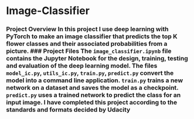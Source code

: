 # Image-Classifier
### Project Overview In this project I use deep learning with PyTorch to make an image classifier that predicts the top K flower classes and their associated probabilities from a picture.    ### Project Files The `image_classifier.ipynb` file contains the Jupyter Notebook for the design, training, testing and evaluation of the deep learning model.  The files `model_ic.py`, `utils_ic.py`, `train.py`, `predict.py` convert the model into a command line application. `train.py` trains a new network on a dataset and saves the model as a checkpoint. `predict.py` uses a trained network to predict the class for an input image.  I have completed this project according to the standards and formats decided by Udacity
